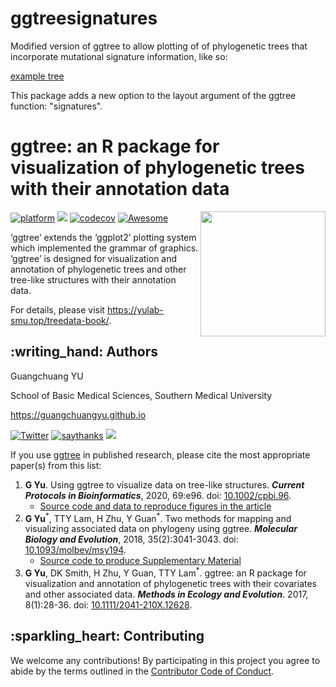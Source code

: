 <!-- README.md is generated from README.Rmd. Please edit that file -->

# ggtreesignatures

Modified version of ggtree to allow plotting of of phylogenetic trees that incorporate mutational signature information, like so:


[example tree](img/example_tree.png)



This package adds a new option to the layout argument of the ggtree function: "signatures".



ggtree: an R package for visualization of phylogenetic trees with their annotation data
=======================================================================================

<a href="https://yulab-smu.github.io/treedata-book/"><img src="https://raw.githubusercontent.com/Bioconductor/BiocStickers/master/ggtree/ggtree.png" height="200" align="right" /></a>

[![platform](http://www.bioconductor.org/shields/availability/devel/ggtree.svg)](https://www.bioconductor.org/packages/devel/bioc/html/ggtree.html#archives)
[![](https://img.shields.io/badge/release%20version-2.4.1-green.svg)](https://www.bioconductor.org/packages/ggtree)
[![codecov](https://codecov.io/gh/GuangchuangYu/ggtree/branch/master/graph/badge.svg)](https://codecov.io/gh/GuangchuangYu/ggtree)
[![Awesome](https://cdn.rawgit.com/sindresorhus/awesome/d7305f38d29fed78fa85652e3a63e154dd8e8829/media/badge.svg)](https://awesome-r.com/#awesome-r-graphic-displays)

<!--
[![Project Status: Active - The project has reached a stable, usable state and is being actively developed.](http://www.repostatus.org/badges/latest/active.svg)](http://www.repostatus.org/#active)
[![Bioc](http://www.bioconductor.org/shields/years-in-bioc/ggtree.svg)](https://www.bioconductor.org/packages/devel/bioc/html/ggtree.html#since)
[![Last-changedate](https://img.shields.io/badge/last%20change-2021--01--08-green.svg)](https://github.com/GuangchuangYu/ggtree/commits/master)

` r badge_devel("guangchuangyu/ggtree", "green")`
` r badge_bioc_download("ggtree", "total", "blue")`
` r badge_bioc_download("ggtree", "month", "blue")`
` r badge_bioc_download_rank("ggtree")`
-->

‘ggtree’ extends the ‘ggplot2’ plotting system which implemented the
grammar of graphics. ‘ggtree’ is designed for visualization and
annotation of phylogenetic trees and other tree-like structures with
their annotation data.

For details, please visit
<a href="https://yulab-smu.top/treedata-book/" class="uri">https://yulab-smu.top/treedata-book/</a>.

:writing\_hand: Authors
-----------------------

Guangchuang YU

School of Basic Medical Sciences, Southern Medical University

<a href="https://guangchuangyu.github.io" class="uri">https://guangchuangyu.github.io</a>

[![Twitter](https://img.shields.io/twitter/url/http/shields.io.svg?style=social&logo=twitter)](https://twitter.com/intent/tweet?hashtags=ggtree&url=http://onlinelibrary.wiley.com/doi/10.1111/2041-210X.12628/abstract&screen_name=guangchuangyu)
[![saythanks](https://img.shields.io/badge/say-thanks-ff69b4.svg)](https://saythanks.io/to/GuangchuangYu)
[![](https://img.shields.io/badge/follow%20me%20on-WeChat-green.svg)](https://guangchuangyu.github.io/blog_images/biobabble.jpg)

If you use [ggtree](http://bioconductor.org/packages/ggtree) in
published research, please cite the most appropriate paper(s) from this
list:

1.  **G Yu**. Using ggtree to visualize data on tree-like structures.
    ***Current Protocols in Bioinformatics***, 2020, 69:e96. doi:
    [10.1002/cpbi.96](https://doi.org/10.1002/cpbi.96).
    -   [Source code and data to reproduce figures in the
        article](https://github.com/GuangchuangYu/ggtree-current-protocols)
2.  **G Yu**<sup>\*</sup>, TTY Lam, H Zhu, Y Guan<sup>\*</sup>. Two
    methods for mapping and visualizing associated data on phylogeny
    using ggtree. ***Molecular Biology and Evolution***, 2018,
    35(2):3041-3043. doi:
    [10.1093/molbev/msy194](https://doi.org/10.1093/molbev/msy194).
    -   [Source code to produce Supplementary
        Material](https://github.com/GuangchuangYu/plotting_tree_with_data)
3.  **G Yu**, DK Smith, H Zhu, Y Guan, TTY Lam<sup>\*</sup>. ggtree: an
    R package for visualization and annotation of phylogenetic trees
    with their covariates and other associated data. ***Methods in
    Ecology and Evolution***. 2017, 8(1):28-36. doi:
    [10.1111/2041-210X.12628](https://doi.org/10.1111/2041-210X.12628).

:sparkling\_heart: Contributing
-------------------------------

We welcome any contributions! By participating in this project you agree
to abide by the terms outlined in the [Contributor Code of
Conduct](CONDUCT.md).
